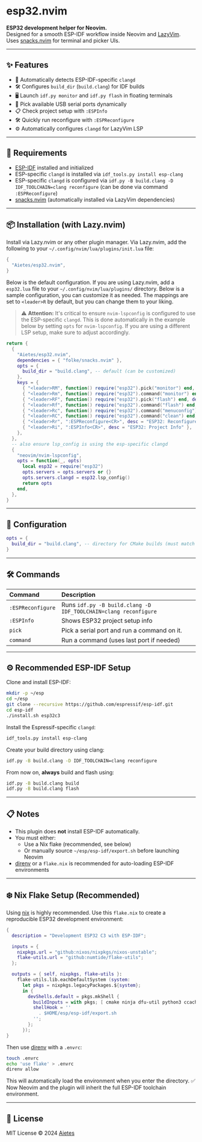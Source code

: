 # esp32.nvim

**ESP32 development helper for Neovim.**  
Designed for a smooth ESP-IDF workflow inside Neovim and [LazyVim](https://github.com/LazyVim/LazyVim).  
Uses [snacks.nvim](https://github.com/folke/snacks.nvim) for terminal and picker UIs.

---

## ✨ Features

- 🧠 Automatically detects ESP-IDF-specific `clangd`
- 🛠 Configures `build_dir` (`build.clang`) for IDF builds
- 🖥️ Launch `idf.py monitor` and `idf.py flash` in floating terminals
- 🔎 Pick available USB serial ports dynamically
- 📋 Check project setup with `:ESPInfo`
- 🛠 Quickly run reconfigure with `:ESPReconfigure`
- ⚙️ Automatically configures `clangd` for LazyVim LSP

---

## 🚀 Requirements

- [ESP-IDF](https://github.com/espressif/esp-idf) installed and initialized
- ESP-specific `clangd` is installed via `idf_tools.py install esp-clang`
- ESP-specific `clangd` is configured via `idf.py -B build.clang -D IDF_TOOLCHAIN=clang reconfigure` (can be done via command `:ESPReconfigure`)
- [snacks.nvim](https://github.com/folke/snacks.nvim) (automatically installed via LazyVim dependencies)

---

## 📦 Installation (with Lazy.nvim)

Install via Lazy.nvim or any other plugin manager. Via Lazy.nvim, add the following to your `~/.config/nvim/lua/plugins/init.lua` file:

```lua
{
  "Aietes/esp32.nvim",
}
```

Below is the default configuration. If you are using Lazy.nvim, add a `esp32.lua` file to your `~/.config/nvim/lua/plugins/` directory. Below is a sample configuration, you can customize it as needed. The mappings are set to `<leader>R` by default, but you can change them to your liking.

> ⚠️ **Attention:** It's critical to ensure `nvim-lspconfig` is configured to use the ESP-specific `clangd`. This is done automatically in the example below by setting `opts` for `nvim-lspconfig`. If you are using a different LSP setup, make sure to adjust accordingly.

```lua
return {
  {
    "Aietes/esp32.nvim",
    dependencies = { "folke/snacks.nvim" },
    opts = {
      build_dir = "build.clang", -- default (can be customized)
    },
    keys = {
      { "<leader>RM", function() require("esp32").pick("monitor") end, desc = "ESP32: Pick & Monitor" },
      { "<leader>Rm", function() require("esp32").command("monitor") end, desc = "ESP32: Monitor" },
      { "<leader>RF", function() require("esp32").pick("flash") end, desc = "ESP32: Pick & Flash" },
      { "<leader>Rf", function() require("esp32").command("flash") end, desc = "ESP32: Flash" },
      { "<leader>Rc", function() require("esp32").command("menuconfig") end, desc = "ESP32: Configure" },
      { "<leader>RC", function() require("esp32").command("clean") end, desc = "ESP32: Clean" },
      { "<leader>Rr", ":ESPReconfigure<CR>", desc = "ESP32: Reconfigure project" },
      { "<leader>Ri", ":ESPInfo<CR>", desc = "ESP32: Project Info" },
    },
  },
  -- also ensure lsp_config is using the esp-specific clangd
  {
    "neovim/nvim-lspconfig",
    opts = function(_, opts)
      local esp32 = require("esp32")
      opts.servers = opts.servers or {}
      opts.servers.clangd = esp32.lsp_config()
      return opts
    end,
  },
}
```

---

## 🔧 Configuration

```lua
opts = {
  build_dir = "build.clang", -- directory for CMake builds (must match your clangd compile_commands.json)
}
```

---

## 🛠 Commands

| Command           | Description                                                     |
| :---------------- | :-------------------------------------------------------------- |
| `:ESPReconfigure` | Runs `idf.py -B build.clang -D IDF_TOOLCHAIN=clang reconfigure` |
| `:ESPInfo`        | Shows ESP32 project setup info                                  |
| `pick`            | Pick a serial port and run a command on it.                     |
| `command`         | Run a command (uses last port if needed)                        |

---

## ⚙️ Recommended ESP-IDF Setup

Clone and install ESP-IDF:

```bash
mkdir -p ~/esp
cd ~/esp
git clone --recursive https://github.com/espressif/esp-idf.git
cd esp-idf
./install.sh esp32c3
```

Install the Espressif-specific `clangd`:

```bash
idf_tools.py install esp-clang
```

Create your build directory using clang:

```bash
idf.py -B build.clang -D IDF_TOOLCHAIN=clang reconfigure
```

From now on, **always** build and flash using:

```bash
idf.py -B build.clang build
idf.py -B build.clang flash
```

---

## 📋 Notes

- This plugin does **not** install ESP-IDF automatically.
- You must either:
  - Use a Nix flake (recommended, see below)
  - Or manually source `~/esp/esp-idf/export.sh` before launching Neovim
- [direnv](https://direnv.net/) or a `flake.nix` is recommended for auto-loading ESP-IDF environments

---

## ❄️ Nix Flake Setup (Recommended)

Using [nix](https://github.com/DeterminateSystems/nix-installer) is highly recommended. Use this `flake.nix` to create a reproducible ESP32 development environment:

```nix
{
  description = "Development ESP32 C3 with ESP-IDF";

  inputs = {
    nixpkgs.url = "github:nixos/nixpkgs/nixos-unstable";
    flake-utils.url = "github:numtide/flake-utils";
  };

  outputs = { self, nixpkgs, flake-utils }:
    flake-utils.lib.eachDefaultSystem (system:
      let pkgs = nixpkgs.legacyPackages.${system};
      in {
        devShells.default = pkgs.mkShell {
          buildInputs = with pkgs; [ cmake ninja dfu-util python3 ccache ];
          shellHook = ''
            . $HOME/esp/esp-idf/export.sh
          '';
        };
      });
}
```

Then use [direnv](https://direnv.net/) with a `.envrc`:

```bash
touch .envrc
echo 'use flake' > .envrc
direnv allow
```

This will automatically load the environment when you enter the directory.
✅ Now Neovim and the plugin will inherit the full ESP-IDF toolchain environment.

---

## 📜 License

MIT License © 2024 [Aietes](https://github.com/Aietes)
